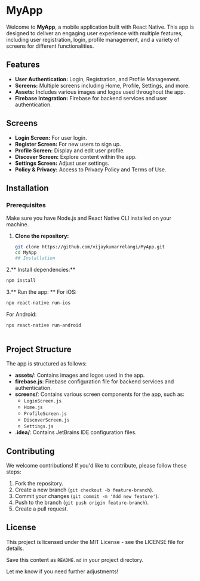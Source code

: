 # MyApp

Welcome to **MyApp**, a mobile application built with React Native. This app is designed to deliver an engaging user experience with multiple features, including user registration, login, profile management, and a variety of screens for different functionalities.

## Features
- **User Authentication:** Login, Registration, and Profile Management.
- **Screens:** Multiple screens including Home, Profile, Settings, and more.
- **Assets:** Includes various images and logos used throughout the app.
- **Firebase Integration:** Firebase for backend services and user authentication.

## Screens
- **Login Screen:** For user login.
- **Register Screen:** For new users to sign up.
- **Profile Screen:** Display and edit user profile.
- **Discover Screen:** Explore content within the app.
- **Settings Screen:** Adjust user settings.
- **Policy & Privacy:** Access to Privacy Policy and Terms of Use.

## Installation

### Prerequisites
Make sure you have Node.js and React Native CLI installed on your machine.

1. **Clone the repository:**
   ```bash
   git clone https://github.com/vijaykumarrelangi/MyApp.git
   cd MyApp
   ## Installation
2.** Install dependencies:**
```bash
npm install
```
3.** Run the app: **
For iOS:
```bash
npx react-native run-ios
```
For Android:
```bash
npx react-native run-android
 
```

 ## Project Structure

The app is structured as follows:

- **assets/**: Contains images and logos used in the app.
- **firebase.js**: Firebase configuration file for backend services and authentication.
- **screens/**: Contains various screen components for the app, such as:
  - `LoginScreen.js`
  - `Home.js`
  - `ProfileScreen.js`
  - `DiscoverScreen.js`
  - `Settings.js`
- **.idea/**: Contains JetBrains IDE configuration files.

## Contributing

We welcome contributions! If you'd like to contribute, please follow these steps:

1. Fork the repository.
2. Create a new branch (`git checkout -b feature-branch`).
3. Commit your changes (`git commit -m 'Add new feature'`).
4. Push to the branch (`git push origin feature-branch`).
5. Create a pull request.

## License

This project is licensed under the MIT License - see the LICENSE file for details.

Save this content as `README.md` in your project directory.

Let me know if you need further adjustments!


